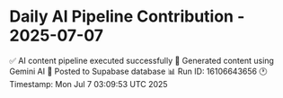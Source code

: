 # Daily AI Pipeline Contribution - 2025-07-07

✅ AI content pipeline executed successfully
🤖 Generated content using Gemini AI
💾 Posted to Supabase database
📊 Run ID: 16106643656
🕐 Timestamp: Mon Jul  7 03:09:53 UTC 2025
